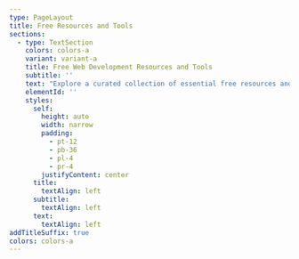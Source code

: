 ```yaml
---
type: PageLayout
title: Free Resources and Tools
sections:
  - type: TextSection
    colors: colors-a
    variant: variant-a
    title: Free Web Development Resources and Tools
    subtitle: ''
    text: "Explore a curated collection of essential free resources and tools for web developers—everything you need to design, code, and optimize your websites efficiently.\n\n**Welcome to Your Web Development Toolkit!**\n\nWhether you're a beginner or a seasoned pro, having the right resources at your fingertips can make all the difference. We've compiled a list of top free tools and resources to streamline your workflow, enhance your projects, and keep you on top of the latest in web development.\n\n### **1. Code Editors**\n\n*   **Visual Studio Code**\_– A powerful, open-source code editor with extensive customization options, integrated Git, and a rich library of extensions.\_[Download VS Code](https://code.visualstudio.com/)\n\n*   **Atom**\_– Another popular, open-source editor with a user-friendly interface and customizable themes and packages.\_[Get Atom](https://atom.io/)\n\n### **2. Design and Prototyping**\n\n*   **Figma**\_– A free design tool perfect for creating responsive layouts and collaborating in real-time with team members.\_[Try Figma](https://figma.com/)\n\n*   **Canva**\_– Great for quick graphics, social media content, and design mockups. Canva’s free tier offers a range of templates and elements.\_[Use Canva](https://canva.com/)\n\n### **3. CSS Frameworks**\n\n*   **Bootstrap**\_– Streamline front-end development with a responsive CSS framework that includes a wide array of components and templates.\_[Explore Bootstrap](https://getbootstrap.com/)\n\n*   **Tailwind CSS**\_– A utility-first CSS framework for quickly styling modern web applications.\_[Get Started with Tailwind](https://tailwindcss.com/)\n\n### **4. Testing and Debugging**\n\n*   **Chrome DevTools**\_– Integrated with Google Chrome, this tool lets you inspect elements, debug JavaScript, and monitor network requests.\_[Learn DevTools](https://3d-it.net/freetools/)\n\n*   **Postman**\_– Ideal for API testing and development, enabling you to easily create and send HTTP requests.\_[Download Postman](https://postman.com/)\n\n### **5. Free Hosting and Deployment**\n\n*   **Netlify**\_– Fast and easy deployment for front-end projects with continuous integration and a global CDN.\_[Try Netlify](https://netlify.com/)\n\n*   **GitHub Pages**\_– Host your static sites directly from your GitHub repository for free. Perfect for portfolios and documentation.\_[Learn GitHub Pages](https://pages.github.com/)\n\n### **6. Learning and Documentation**\n\n*   **MDN Web Docs**\_– Mozilla’s go-to resource for comprehensive web documentation on HTML, CSS, JavaScript, and more.\_[Visit MDN](https://developer.mozilla.org/)\n\n*   **FreeCodeCamp**\_– Hands-on coding challenges and tutorials covering everything from HTML basics to full-stack development.\_[Start Learning](https://www.freecodecamp.org/)\n\n### **7. Performance and Optimization**\n\n*   **Google PageSpeed Insights**\_– Analyze your website's speed and get tips on how to make it faster for both mobile and desktop.\_[Check PageSpeed](https://3d-it.net/freetools/)\n\n*   **GTmetrix**\_– Analyzes your site’s load performance and provides a detailed report on potential optimizations.\_[Test with GTmetrix](https://gtmetrix.com/)\n\n### **8. Version Control**\n\n*   **Git**\_– An essential version control tool for tracking changes in your code, with tutorials and guides available on GitHub’s website.\_[Download Git](https://git-scm.com/)\n\n### **9. Browser Extensions**\n\n*   **ColorZilla**\_– A color picker and gradient generator available as a Chrome extension.\_[Get ColorZilla](https://colorzilla.com/)\n\n*   **Lighthouse**\_– Google’s Chrome extension for auditing site performance, SEO, and accessibility.\_[Install Lighthouse](https://3d-it.net/freetools/)\n\nUse these tools to build, design, and deploy faster, and make the most of your development journey without the overhead costs.\n\n\n\n"
    elementId: ''
    styles:
      self:
        height: auto
        width: narrow
        padding:
          - pt-12
          - pb-36
          - pl-4
          - pr-4
        justifyContent: center
      title:
        textAlign: left
      subtitle:
        textAlign: left
      text:
        textAlign: left
addTitleSuffix: true
colors: colors-a
---
```

